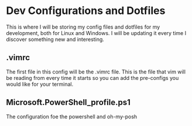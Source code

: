 # Dev Configurations and Dotfiles

This is where I will be storing my config files and dotfiles for my development, both for Linux and Windows. I will be updating it every time I discover something new and interesting.

## .vimrc
The first file in this config will be the .vimrc file. This is the file that vim will be reading from every time it starts so you can add the pre-configs you would like for your terminal.

## Microsoft.PowerShell_profile.ps1   
The configuration foe the powershell and oh-my-posh

